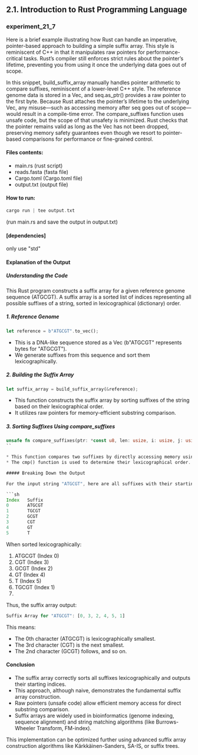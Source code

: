 ## 2.1. Introduction to Rust Programming Language

### experiment_21_7

Here is a brief example illustrating how Rust can handle an imperative, pointer-based approach to building a simple suffix array. This style is reminiscent of C++ in that it manipulates raw pointers for performance-critical tasks. Rust’s compiler still enforces strict rules about the pointer’s lifetime, preventing you from using it once the underlying data goes out of scope.

In this snippet, build_suffix_array manually handles pointer arithmetic to compare suffixes, reminiscent of a lower-level C++ style. The reference genome data is stored in a Vec, and seq.as_ptr() provides a raw pointer to the first byte. Because Rust attaches the pointer’s lifetime to the underlying Vec, any misuse—such as accessing memory after seq goes out of scope—would result in a compile-time error. The compare_suffixes function uses unsafe code, but the scope of that unsafety is minimized. Rust checks that the pointer remains valid as long as the Vec has not been dropped, preserving memory safety guarantees even though we resort to pointer-based comparisons for performance or fine-grained control.

#### Files contents:
* main.rs (rust script)
* reads.fasta (fasta file)
* Cargo.toml (Cargo.toml file)
* output.txt (output file)

#### How to run:

```rust
cargo run | tee output.txt
```

(run main.rs and save the output in output.txt)
  
#### [dependencies]

only use "std"

#### Explanation of the Output

##### Understanding the Code
This Rust program constructs a suffix array for a given reference genome sequence (ATGCGT). A suffix array is a sorted list of indices representing all possible suffixes of a string, sorted in lexicographical (dictionary) order.

##### 1. Reference Genome

```rust
let reference = b"ATGCGT".to_vec();
```

* This is a DNA-like sequence stored as a Vec<u8> (b"ATGCGT" represents bytes for "ATGCGT").
* We generate suffixes from this sequence and sort them lexicographically.

##### 2. Building the Suffix Array

```rust
let suffix_array = build_suffix_array(&reference);
```

* This function constructs the suffix array by sorting suffixes of the string based on their lexicographical order.
* It utilizes raw pointers for memory-efficient substring comparison.

##### 3. Sorting Suffixes Using compare_suffixes

```rust
unsafe fn compare_suffixes(ptr: *const u8, len: usize, i: usize, j: usize) -> Ordering
``

* This function compares two suffixes by directly accessing memory using raw pointers.
* The cmp() function is used to determine their lexicographical order.

##### Breaking Down the Output

For the input string "ATGCGT", here are all suffixes with their starting positions:

```sh
Index	Suffix
0	    ATGCGT
1	    TGCGT
2	    GCGT
3	    CGT
4	    GT
5	    T
```

When sorted lexicographically:

1. ATGCGT (Index 0)
2. CGT (Index 3)
3. GCGT (Index 2)
4. GT (Index 4)
5. T (Index 5)
6. TGCGT (Index 1)
7. 
Thus, the suffix array output:

```rust
Suffix Array for "ATGCGT": [0, 3, 2, 4, 5, 1]
```

This means:
* The 0th character (ATGCGT) is lexicographically smallest.
* The 3rd character (CGT) is the next smallest.
* The 2nd character (GCGT) follows, and so on.
  
#### Conclusion
* The suffix array correctly sorts all suffixes lexicographically and outputs their starting indices.
* This approach, although naive, demonstrates the fundamental suffix array construction.
* Raw pointers (unsafe code) allow efficient memory access for direct substring comparison.
* Suffix arrays are widely used in bioinformatics (genome indexing, sequence alignment) and string matching algorithms (like Burrows-Wheeler Transform, FM-index).

This implementation can be optimized further using advanced suffix array construction algorithms like Kärkkäinen-Sanders, SA-IS, or suffix trees.










